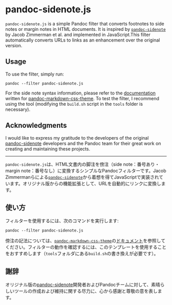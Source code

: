 # pandoc-sidenote.js

`pandoc-sidenote.js` is a simple Pandoc filter that converts footnotes to side notes or margin notes in HTML documents. It is inspired by [`pandoc-sidenote`](https://github.com/jez/pandoc-sidenote) by Jacob Zimmerman et al. and implemented in JavaScript.This filter automatically converts URLs to links as an enhancement over the original version.

## Usage

To use the filter, simply run:

```shell
pandoc --filter pandoc-sidenote.js
```

For the side note syntax information, please refer to the [documentation](https://jez.io/pandoc-markdown-css-theme/features/#side-notes-and-margin-notes) written for [pandoc-markdown-css-theme](https://github.com/jez/pandoc-markdown-css-theme). To test the filter, I recommend using the tool (modifying the `build.sh` script in the `tools` folder is necessary).

## Acknowledgments

I would like to express my gratitude to the developers of the original [pandoc-sidenote](https://github.com/jez/pandoc-sidenote) developers and the Pandoc team for their great work on creating and maintaining these projects.

---

`pandoc-sidenote.js`は、HTML文書内の脚注を傍注（side note：番号あり・margin note：番号なし）に変換するシンプルなPandocフィルターです。Jacob Zimmermanらによる[`pandoc-sidenote`](https://github.com/jez/pandoc-sidenote)から着想を得てJavaScriptで実装されています。オリジナル版からの機能拡張として、URLを自動的にリンクに変換します。

## 使い方

フィルターを使用するには、次のコマンドを実行します:

```shell
pandoc --filter pandoc-sidenote.js
```

傍注の記法については、[`pandoc-markdown-css-theme`](https://github.com/jez/pandoc-markdown-css-theme)の[ドキュメント](https://jez.io/pandoc-markdown-css-theme/features/#side-notes-and-margin-notes)を参照してください。フィルターの動作を確認するには、このテンプレートを使用することをおすすめします（`tools`フォルダにある`build.sh`の書き換えが必要です）。

## 謝辞

オリジナル版の[pandoc-sidenote](https://github.com/jez/pandoc-sidenote)開発者およびPandocチームに対して、素晴らしいツールの作成および維持に関する尽力に、心から感謝と尊敬の意を表します。

